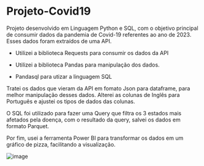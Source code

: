 # Projeto-Covid19


Projeto desenvolvido em Linguagem Python e SQL, com o objetivo principal de consumir dados da pandemia de Covid-19 referentes ao ano de 2023. Esses dados foram extraídos de uma API.

- Utilizei a biblioteca Requests para consumir os dados da API

- Utilizei a biblioteca Pandas para manipulação dos dados.

- Pandasql para utizar a linguagem SQL

Tratei os dados que vieram da API em fomato Json para dataframe, para melhor manipulação desses dados.
Alterei as colunas de Inglês para Português e ajustei os tipos de dados das colunas.

O SQL foi utilizado para fazer uma Query que filtra os 3 estados mais afetados pela doença, com o resultado da query, salvei os dados em formato Parquet.

Por fim, usei a ferramenta Power BI para transformar os dados em um gráfico de pizza, facilitando a visualização.

![image](https://github.com/user-attachments/assets/c70446ac-c018-4ba3-8ae6-d6b46921560a)

